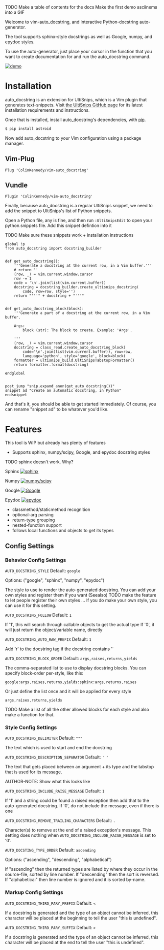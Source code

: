 TODO Make a table of contents for the docs
Make the first demo asciinema into a GIF

Welcome to vim-auto_docstring, and interactive Python-docstring auto-generator.

The tool supports sphinx-style docstrings as well as Google, numpy, and epydoc
styles.

To use the auto-generator, just place your cursor in the function that you want
to create documentation for and run the auto_docstring command.

[![demo](https://asciinema.org/a/AeIPtOBsBPuEHsPvUZqDQXwDd.png)](https://asciinema.org/a/AeIPtOBsBPuEHsPvUZqDQXwDd?autoplay=1&t=1)


# Installation

auto_docstring is an extension for UltiSnips, which is a Vim plugin that
generates text-snippets. Visit [the UltiSnips GitHub page](https://github.com/SirVer/ultisnips) for its latest installation requirements and instructions.

Once that is installed, install auto_docstring's dependencies, with [pip](https://pypi.python.org/pypi/pip).

```bash
$ pip install astroid
```

Now add auto_docstring to your Vim configuration using a package manager.

## Vim-Plug

```vim
Plug 'ColinKennedy/vim-auto_docstring'
```

## Vundle

```vim
Plugin 'ColinKennedy/vim-auto_docstring'
```


Finally, because auto_docstring is a regular UltiSnips snippet, we need to add
the snippet to UltiSnips's list of Python snippets.

Open a Python file, any is fine, and then run `:UltiSnipsEdit` to open your
python.snippets file. Add this snippet defintion into it

TODO Make sure these snippets work + installation instructions

```vim
global !p
from auto_docstring import docstring_builder


def get_auto_docstring():
    '''Generate a docstring at the current row, in a Vim buffer.'''
    # return ''
    (row, _) = vim.current.window.cursor
    row -= 1
    code = '\n'.join(list(vim.current.buffer))
    docstring = docstring_builder.create_ultisnips_docstring(
        code, row=row, style='')
    return "'''" + docstring + "'''"


def get_auto_docstring_block(block):
    '''Generate a part of a docstring at the current row, in a Vim buffer.

    Args:
        block (str): The block to create. Example: 'Args'.

    '''
    (row, _) = vim.current.window.cursor
    docstring = class_read.create_auto_docstring_block(
        code='\n'.join(list(vim.current.buffer)), row=row,
        language='python', style='google', block=block)
    formatter = ultisnips_build.UltiSnipsTabstopFormatter()
    return formatter.format(docstring)

endglobal


post_jump "snip.expand_anon(get_auto_docstring())"
snippet ad "Create an automatic docstring, in Python"
endsnippet

```

And that's it, you should be able to get started immediately.
Of course, you can rename "snippet ad" to be whatever you'd like.


# Features

This tool is WIP but already has plenty of features

- Supports sphinx, numpy/scipy, Google, and epydoc docstring styles

TODO sphinx doesn't work. Why?

Sphinx
[![sphinx](https://asciinema.org/a/40b8QaBG949TFhIBxWk91Ub5p.kng)](https://asciinema.org/a/40b8QaBG949TFhIBxWk91Ub5p)

Numpy
[![numpy/scipy](https://asciinema.org/a/aOYKWOiD92Bz9XkixmhUOerd6.png)](https://asciinema.org/a/aOYKWOiD92Bz9XkixmhUOerd6)

Google
[![Google](https://asciinema.org/a/AeIPtOBsBPuEHsPvUZqDQXwDd.png)](https://asciinema.org/a/AeIPtOBsBPuEHsPvUZqDQXwDd)

Epydoc
[![epydoc](https://asciinema.org/a/Jpebcqy20XDTRf6pZlFmkLrzu.png)](https://asciinema.org/a/Jpebcqy20XDTRf6pZlFmkLrzu)

- classmethod/staticmethod recognition
- optional-arg parsing
- return-type grouping
- nested-function support
- follows local functions and objects to get its types


## Config Settings

### Behavior Config Settings

`AUTO_DOCSTRING_STYLE` Default: `google`

Options: ("google", "sphinx", "numpy", "epydoc")

The style to use to render the auto-generated docstring.
You can add your own styles and register them if you want (Seealso)
TODO make the feature to let people register their own styles ...
If you do make your own style, you can use it for this setting.

`AUTO_DOCSTRING_FOLLOW` Default: `1`

If '1', this will search through callable objects to get the actual type
If '0', it will just return the object/variable name, directly

`AUTO_DOCSTRING_AUTO_RAW_PREFIX` Default: `1`

Add 'r' to the docstring tag if the docstring contains '\'

`AUTO_DOCSTRING_BLOCK_ORDER` Default: `args,raises,returns,yields`

The comma-separated list to use to display docstring blocks.
You can specify block-order per-style, like this:

`google:args,raises,returns,yields:sphinx:args,returns,raises`

Or just define the list once and it will be applied for every style

`args,raises,returns,yields`

TODO Make a list of all the other allowed blocks for each style and also make
a function for that.


### Style Config Settings

`AUTO_DOCSTRING_DELIMITER` Default: `"""`

The text which is used to start and end the docstring


`AUTO_DOCSTRING_DESCRIPTION_SEPARATOR` Default: `' '`

The text that gets placed between an argument + its type and the tabstop that
is used for its message.

AUTHOR-NOTE: Show what this looks like


`AUTO_DOCSTRING_INCLUDE_RAISE_MESSAGE` Default: `1`

If '1' and a string could be found a raised exception then add that to the
auto-generated docstring.
If '0', do not include the message, even if there is one


`AUTO_DOCSTRING_REMOVE_TRAILING_CHARACTERS` Default: `.`

Character(s) to remove at the end of a raised exception's message. This
setting does nothing when `AUTO_DOCSTRING_INCLUDE_RAISE_MESSAGE` is set to '0'.


`AUTO_DOCSTING_TYPE_ORDER` Default: `ascending`

Options: ("ascending", "descending", "alphabetical")

If "ascending" then the returned types are listed by where they occur in the
source-file, sorted by line number. If "descending" then the sort is reversed.
If "alphabetical" then line number is ignored and it is sorted by-name.


### Markup Config Settings

`AUTO_DOCSTRING_THIRD_PARY_PREFIX` Default: `<`

If a docstring is generated and the type of an object cannot be inferred,
this character will be placed at the beginning to tell the user "this is
undefined".

`AUTO_DOCSTRING_THIRD_PARY_SUFFIX` Default: `>`

If a docstring is generated and the type of an object cannot be inferred,
this character will be placed at the end to tell the user "this is
undefined".
